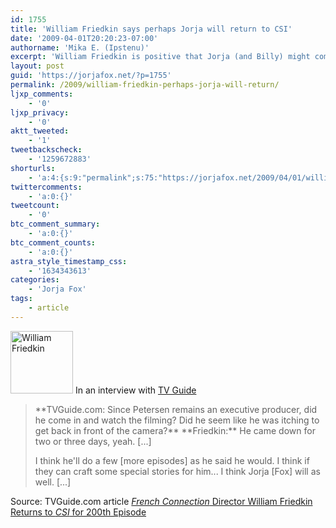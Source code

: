 ```yaml
---
id: 1755
title: 'William Friedkin says perhaps Jorja will return to CSI'
date: '2009-04-01T20:20:23-07:00'
authorname: 'Mika E. (Ipstenu)'
excerpt: 'William Friedkin is positive that Jorja (and Billy) might come back to _CSI_ if the stories are right.'
layout: post
guid: 'https://jorjafox.net/?p=1755'
permalink: /2009/william-friedkin-perhaps-jorja-will-return/
ljxp_comments:
    - '0'
ljxp_privacy:
    - '0'
aktt_tweeted:
    - '1'
tweetbackscheck:
    - '1259672883'
shorturls:
    - 'a:4:{s:9:"permalink";s:75:"https://jorjafox.net/2009/04/01/william-friedkin-perhaps-jorja-will-return/";s:7:"tinyurl";s:25:"http://tinyurl.com/df9h29";s:4:"isgd";s:18:"http://is.gd/530C1";s:5:"bitly";s:20:"http://bit.ly/8z6K0U";}'
twittercomments:
    - 'a:0:{}'
tweetcount:
    - '0'
btc_comment_summary:
    - 'a:0:{}'
btc_comment_counts:
    - 'a:0:{}'
astra_style_timestamp_css:
    - '1634343613'
categories:
    - 'Jorja Fox'
tags:
    - article
---
```


<img src="//static.jorjafox.net/wordpress/2009/04/friedkin-100x100.jpg" alt="William Friedkin " title="William Friedkin " width="100" height="100" class="alignleft size-thumbnail wp-image-1756" /> In an interview with <a href="http://www.tvguide.com/News/William-Friedkins-CSI-1004630.aspx">TV Guide</a>

<blockquote>**TVGuide.com: Since Petersen remains an executive producer, did he come in and watch the filming? Did he seem like he was itching to get back in front of the camera?**
**Friedkin:** He came down for two or three days, yeah. [...]

I think he'll do a few [more episodes] as he said he would. I think if they can craft some special stories for him... I think Jorja [Fox] will as well. [...]</blockquote>

Source: TVGuide.com article <a href="http://www.tvguide.com/News/William-Friedkins-CSI-1004630.aspx">_French Connection_ Director William Friedkin Returns to _CSI_ for 200th Episode</a>
